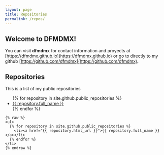 ```yaml
---
layout: page
title: Repositories
permalink: /repos/
---
```


## Welcome to DFMDMX!

You can visit **dfmdmx** for contact information and proyects at [https://dfmdmx.github.io](https://dfmdmx.github.io) or go to directly to my github [https://github.com/dfmdmx](https://github.com/dfmdmx).

## Repositories

This is a list of my public repositories

<ul>
  {% for repository in site.github.public_repositories %}
    <li><a href="{{ repository.html_url }}">{{ repository.full_name }}</a></li>
  {% endfor %}
</ul>

```
{% raw %}
<ul>
  {% for repository in site.github.public_repositories %}
    <li><a href="{{ repository.html_url }}">{{ repository.full_name }}</a></li>
  {% endfor %}
</li>
{% endraw %}
```

